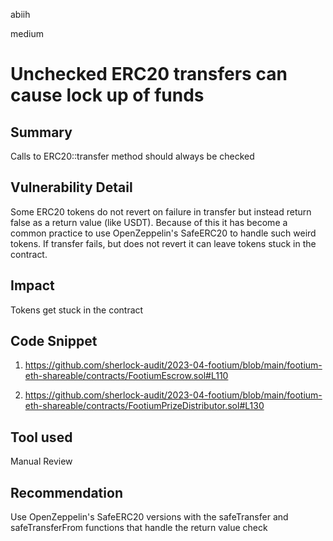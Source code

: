 abiih

medium

# Unchecked ERC20 transfers can cause lock up of funds

## Summary
Calls to ERC20::transfer method should always be checked
## Vulnerability Detail
Some ERC20 tokens do not revert on failure in transfer but instead return false as a return value (like USDT). Because of this it has become a common practice to use OpenZeppelin's SafeERC20 to handle such weird tokens. If transfer fails, but does not revert it can leave tokens stuck in the contract.


## Impact
Tokens get stuck in the contract

## Code Snippet
  1. https://github.com/sherlock-audit/2023-04-footium/blob/main/footium-eth-shareable/contracts/FootiumEscrow.sol#L110

   2. https://github.com/sherlock-audit/2023-04-footium/blob/main/footium-eth-shareable/contracts/FootiumPrizeDistributor.sol#L130
## Tool used

Manual Review

## Recommendation
   Use OpenZeppelin's SafeERC20 versions with the safeTransfer and safeTransferFrom functions that handle the return value check
